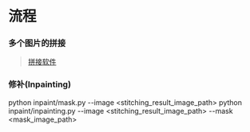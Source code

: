 # 流程
### 多个图片的拼接
> [拼接软件](http://matthewalunbrown.com/autostitch/autostitch.html)

### 修补(Inpainting)
  python inpaint/mask.py --image <stitching_result_image_path>
  python inpaint/inpainting.py --image <stitching_result_image_path> --mask <mask_image_path>
